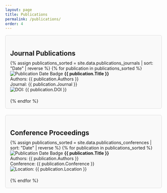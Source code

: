 ```yaml
---
layout: page
title: Publications
permalink: /publications/
order: 4
---
```

<style>
  .publications-container {
    background-color: #f9f9f9;
    border: 1px solid #ddd;
    border-radius: 5px;
    padding: 15px;
    margin-bottom: 20px;
  }

  .publications-title {
    font-size: 1.5em;
    margin-bottom: 10px;
  }

  ul {
    list-style: none;
    padding: 0;
    margin: 0;
  }

  li {
    margin-bottom: 20px;
  }
</style>

<div class="publications-container">
  <h1 class="publications-title">Journal Publications</h1>

  <ul>
    {% assign publications_sorted = site.data.publications_journals | sort: "Date" | reverse %}
    {% for publication in publications_sorted %}
      <li>
        <img src="https://img.shields.io/badge/{{ publication.Date | date: "%Y" | uri_escape | replace:'.','%2E' }}-lightgreen" alt="Publication Date Badge"> <strong>{{ publication.Title }}</strong><br>
        Authors: {{ publication.Authors }}<br>
        Journal: {{ publication.Journal }}<br>
        <img src="https://img.shields.io/badge/DOI-{{ publication.DOI | uri_escape | replace:'%2D','-' }}-blue" alt="DOI: {{ publication.DOI }}">
      </li>
    {% endfor %}
  </ul>
</div>


<div class="publications-container">
  <h1 class="publications-title">Conference Proceedings</h1>

  <ul>
    {% assign publications_sorted = site.data.publications_conferences | sort: "Date" | reverse %}
    {% for publication in publications_sorted %}
      <li>
        <img src="https://img.shields.io/badge/{{ publication.Date | date: "%Y" | uri_escape | replace:'.','%2E' }}-red" alt="Publication Date Badge"> <strong>{{ publication.Title }}</strong><br>
        Authors: {{ publication.Authors }}<br>
        Conference: {{ publication.Conference }}<br>
        <img src="https://img.shields.io/badge/Location-{{ publication.Location }}-yellow" alt="Location: {{ publication.Location }}">
      </li>
    {% endfor %}
  </ul>
</div>